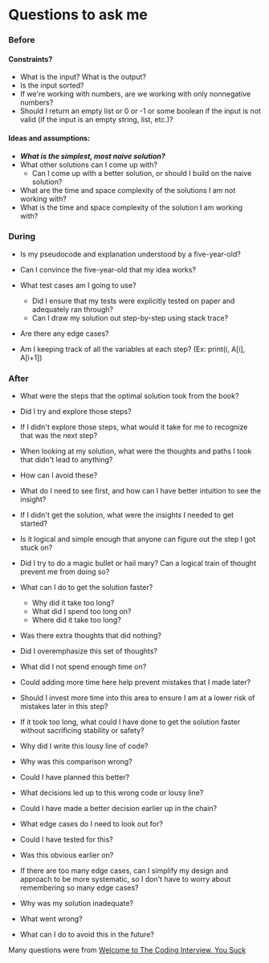 # Questions to ask me

### Before

#### Constraints?

- What is the input? What is the output?
- Is the input sorted?
- If we're working with numbers, are we working with only nonnegative numbers?
- Should I return an empty list or 0 or -1 or some boolean if the input is not valid (if the input is an empty string, list, etc.)?

#### Ideas and assumptions:

- ***What is the simplest, most naive solution?***
- What other solutions can I come up with?
	- Can I come up with a better solution, or should I build on the naive solution?
- What are the time and space complexity of the solutions I am not working with?
- What is the time and space complexity of the solution I am working with?

### During

- Is my pseudocode and explanation understood by a five-year-old?
- Can I convince the five-year-old that my idea works?
- What test cases am I going to use?
  - Did I ensure that my tests were explicitly tested on paper and adequately ran through?
  - Can I draw my solution out step-by-step using stack trace?
- Are there any edge cases?

- Am I keeping track of all the variables at each step? (Ex: print(i, A[i], A[i+1])

### After

- What were the steps that the optimal solution took from the book?
- Did I try and explore those steps?
- If I didn't explore those steps, what would it take for me to recognize that was the next step?

- When looking at my solution, what were the thoughts and paths I took that didn't lead to anything?
- How can I avoid these?
- What do I need to see first, and how can I have better intuition to see the insight?

- If I didn't get the solution, what were the insights I needed to get started?
- Is it logical and simple enough that anyone can figure out the step I got stuck on?

- Did I try to do a magic bullet or hail mary? Can a logical train of thought prevent me from doing so?

- What can I do to get the solution faster?

  - Why did it take too long?
  - What did I spend too long on?
  - Where did it take too long?

- Was there extra thoughts that did nothing?
- Did I overemphasize this set of thoughts?
- What did I not spend enough time on?
- Could adding more time here help prevent mistakes that I made later?
- Should I invest more time into this area to ensure I am at a lower risk of mistakes later in this step?

- If it took too long, what could I have done to get the solution faster without sacrificing stability or safety?
- Why did I write this lousy line of code?
- Why was this comparison wrong?
- Could I have planned this better?
- What decisions led up to this wrong code or lousy line?
- Could I have made a better decision earlier up in the chain?

- What edge cases do I need to look out for?
- Could I have tested for this?
- Was this obvious earlier on?
- If there are too many edge cases, can I simplify my design and approach to be more systematic, so I don't have to worry about remembering so many edge cases?

- Why was my solution inadequate?
- What went wrong?
- What can I do to avoid this in the future?

Many questions were from [Welcome to The Coding Interview. You Suck](https://tinyurl.com/4hdj47mv)
